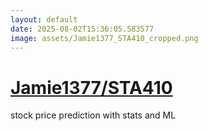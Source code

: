```yaml
---
layout: default
date: 2025-08-02T15:36:05.583577
image: assets/Jamie1377_STA410_cropped.png
---
```


# [Jamie1377/STA410](https://github.com/Jamie1377/STA410)

stock price prediction with stats and ML
